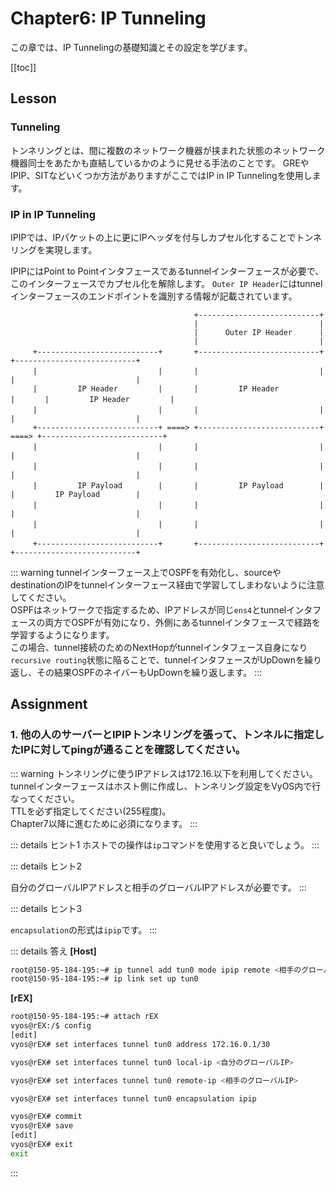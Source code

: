 # Chapter6: IP Tunneling

この章では、IP Tunnelingの基礎知識とその設定を学びます。

[[toc]]
## Lesson

### Tunneling

トンネリングとは、間に複数のネットワーク機器が挟まれた状態のネットワーク機器同士をあたかも直結しているかのように見せる手法のことです。
GREやIPIP、SITなどいくつか方法がありますがここではIP in IP Tunnelingを使用します。

### IP in IP Tunneling

IPIPでは、IPパケットの上に更にIPヘッダを付与しカプセル化することでトンネリングを実現します。

IPIPにはPoint to Pointインタフェースであるtunnelインターフェースが必要で、このインターフェースでカプセル化を解除します。
`Outer IP Header`にはtunnelインターフェースのエンドポイントを識別する情報が記載されています。

```
                                         +---------------------------+
                                         |                           |
                                         |      Outer IP Header      |
                                         |                           |
     +---------------------------+       +---------------------------+  　   +---------------------------+       
     |                           |       |                           |   　  |                           |       
     |         IP Header         |       |         IP Header         |　　　　|         IP Header         |
     |                           |       |                           |    　 |                           |       
     +---------------------------+ ====> +---------------------------+ ====> +---------------------------+
     |                           |       |                           |   　  |                           |
     |                           |       |                           |   　  |                           |
     |         IP Payload        |       |         IP Payload        |   　  |         IP Payload        |
     |                           |       |                           |   　  |                           |
     |                           |       |                           |   　  |                           |
     +---------------------------+       +---------------------------+  　   +---------------------------+
```

::: warning
tunnelインターフェース上でOSPFを有効化し、sourceやdestinationのIPをtunnelインターフェース経由で学習してしまわないように注意してください。\
OSPFはネットワークで指定するため、IPアドレスが同じ`ens4`とtunnelインタフェースの両方でOSPFが有効になり、外側にあるtunnelインタフェースで経路を学習するようになります。\
この場合、tunnel接続のためのNextHopがtunnelインタフェース自身になり`recursive routing`状態に陥ることで、tunnelインタフェースがUpDownを繰り返し、その結果OSPFのネイバーもUpDownを繰り返します。
:::
## Assignment

### 1. 他の人のサーバーとIPIPトンネリングを張って、トンネルに指定したIPに対してpingが通ることを確認してください。

::: warning
トンネリングに使うIPアドレスは172.16.以下を利用してください。\
tunnelインターフェースはホスト側に作成し、トンネリング設定をVyOS内で行なってください。\
TTLを必ず指定してください(255程度)。\
Chapter7以降に進むために必須になります。
:::

::: details ヒント1
ホストでの操作は`ip`コマンドを使用すると良いでしょう。
:::

::: details ヒント2

自分のグローバルIPアドレスと相手のグローバルIPアドレスが必要です。
:::

::: details ヒント3

`encapsulation`の形式は`ipip`です。
:::

::: details 答え
**[Host]**
```sh
root@150-95-184-195:~# ip tunnel add tun0 mode ipip remote <相手のグローバルIP> local <自分のグローバルIP> ttl 255
root@150-95-184-195:~# ip link set up tun0
```

**[rEX]**
```sh
root@150-95-184-195:~# attach rEX
vyos@rEX:/$ config
[edit]
vyos@rEX# set interfaces tunnel tun0 address 172.16.0.1/30

vyos@rEX# set interfaces tunnel tun0 local-ip <自分のグローバルIP>

vyos@rEX# set interfaces tunnel tun0 remote-ip <相手のグローバルIP>

vyos@rEX# set interfaces tunnel tun0 encapsulation ipip

vyos@rEX# commit
vyos@rEX# save
[edit]
vyos@rEX# exit
exit
```

:::